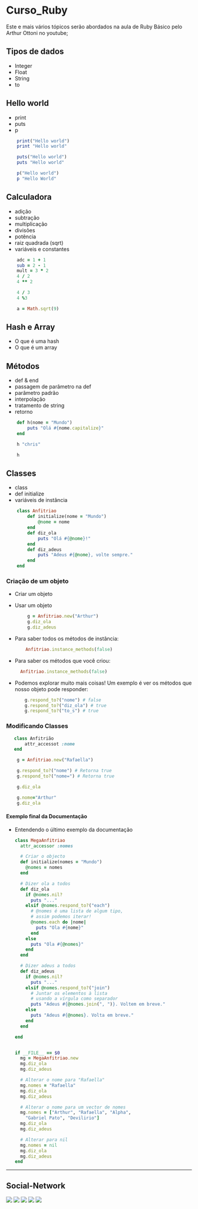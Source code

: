 # Curso_Ruby
Este e mais vários tópicos serão abordados na aula de Ruby Básico pelo Arthur Ottoni no youtube;

## Tipos de dados

* Integer 
* Float 
* String
* to

## Hello world 

* print
* puts
* p

```ruby
    print("Hello world")
    print "Hello world"

    puts("Hello world")
    puts "Hello world"

    p("Hello world")
    p "Hello World"
 ```

## Calculadora

* adição
* subtração
* multiplicação
* divisões
* potência
* raiz quadrada (sqrt)
* variáveis e constantes

```ruby
    adc = 1 + 1
    sub = 2 - 1
    mult = 3 * 2
    4 / 2
    4 ** 2

    4 / 3
    4 %3

    a = Math.sqrt(9)
```

## Hash e Array
* O que é uma hash
* O que é um array

## Métodos

* def & end
* passagem de parâmetro na def
* parâmetro padrão
* interpolação
* tratamento de string
* retorno

```ruby
    def h(nome = "Mundo")
        puts "Olá #{nome.capitalize}"
    end

    h "chris"

    h
```

## Classes

* class
* def initialize
* variáveis de instância 

```ruby
    class Anfitriao
        def initialize(nome = "Mundo")
            @nome = nome
        end
        def diz_ola
            puts "Olá #{@nome}!"
        end
        def diz_adeus
            puts "Adeus #{@nome}, volte sempre."
        end
    end
```

### Criação de um objeto
* Criar um objeto

* Usar um objeto

```ruby
        g = Anfitriao.new("Arthur")
        g.diz_ola
        g.diz_adeus
```
    
* Para saber todos os métodos de instância: 
    ```ruby
        Anfitriao.instance_methods(false)
    ```
    
* Para saber os métodos que você criou:
    ```ruby
      Anfitriao.instance_methods(false)
    ```

* Podemos explorar muito mais coisas! Um exemplo é ver os métodos que nosso objeto pode responder:

 ```ruby
        g.respond_to?("nome") # false
        g.respond_to?("diz_ola") # true
        g.respond_to?("to_s") # true
 ```

### Modificando Classes

 ```ruby
    class Anfitrião
        attr_accessot :nome
    end
 ```

```ruby
    g = Anfitriao.new("Rafaella")

    g.respond_to?("nome") # Retorna true
    g.respond_to?("nome=") # Retorna true

    g.diz_ola

    g.nome="Arthur"
    g.diz_ola
```

#### Exemplo final da Documentação

* Entendendo o último exemplo da documentação

    ```ruby
    class MegaAnfitriao
      attr_accessor :nomes

      # Criar o objecto
      def initialize(nomes = "Mundo")
        @nomes = nomes
      end

      # Dizer ola a todos
      def diz_ola
        if @nomes.nil?
          puts "..."
        elsif @nomes.respond_to?("each")
          # @nomes é uma lista de algum tipo,
          # assim podemos iterar!
          @nomes.each do |nome|
            puts "Ola #{nome}"
          end
        else
          puts "Ola #{@nomes}"
        end
      end

      # Dizer adeus a todos
      def diz_adeus
        if @nomes.nil?
          puts "..."
        elsif @nomes.respond_to?("join")
          # Juntar os elementos à lista
          # usando a vírgula como separador
          puts "Adeus #{@nomes.join(", ")}. Voltem em breve."
        else
          puts "Adeus #{@nomes}. Volta em breve."
        end
      end

    end


    if __FILE__ == $0
      mg = MegaAnfitriao.new
      mg.diz_ola
      mg.diz_adeus

      # Alterar o nome para "Rafaella"
      mg.nomes = "Rafaella"
      mg.diz_ola
      mg.diz_adeus

      # Alterar o nome para um vector de nomes
      mg.nomes = ["Arthur", "Rafaella", "Alpha",
        "Gabriel Pato", "Devilirio"]
      mg.diz_ola
      mg.diz_adeus

      # Alterar para nil
      mg.nomes = nil
      mg.diz_ola
      mg.diz_adeus
    end
    ```
---


## Social-Network

<div>
  	<a href="https://www.youtube.com/channel/UCQxsPy4aLwGQ9fjZhsDJ70Q" target="_blank"><img src="https://img.shields.io/badge/-Youtube-%23EA4335?style=for-the-badge&logo=youtube&logoColor=white" target="_blank"></a>
  	<a href="https://instagram.com/ottoni.arthur" target="_blank"><img src="https://img.shields.io/badge/-Instagram-%23E4405F?style=for-the-badge&logo=instagram&logoColor=white" target="_blank"></a>
    <a href = "mailto: arthurhydr@wearehackerone.com"><img src="https://img.shields.io/badge/-Gmail-%23EA4335?style=for-the-badge&logo=gmail&logoColor=white" target="_blank"></a>
  	<a href="https://www.linkedin.com/in/arthur-ottoni-a62902207/" target="_blank"><img src="https://img.shields.io/badge/-LinkedIn-%230077B5?style=for-the-badge&logo=linkedin&logoColor=white" target="_blank"></a>
  	<a href="https://twitter.com/ottoni_arthur" target="_blank"><img src="https://img.shields.io/badge/-Twitter-%231DA1F2?style=for-the-badge&logo=twitter&logoColor=white" target="_blank"></a>
</div>
